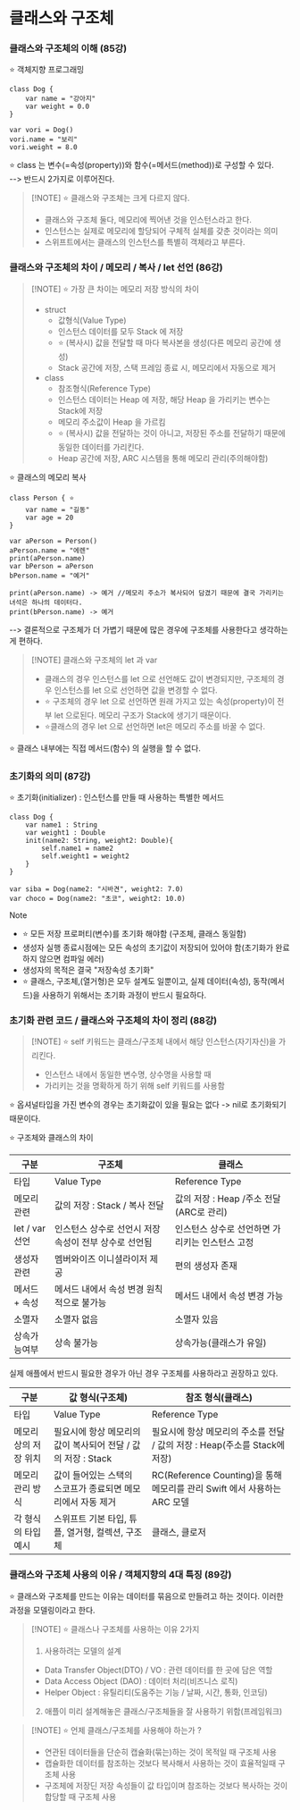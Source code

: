 # 클래스와 구조체

### 클래스와 구조체의 이해 (85강)

⭐️ 객체지향 프로그래밍

    class Dog {
        var name = "강아지"
        var weight = 0.0
    }

    var vori = Dog()
    vori.name = "보리"
    vori.weight = 8.0

⭐️ class 는 변수(=속성(property))와 함수(=메서드(method))로 구성할 수 있다.  
--> 반드시 2가지로 이루어진다. 

> [!NOTE] ⭐️ 클래스와 구조체는 크게 다르지 않다.  
> - 클래스와 구조체 둘다, 메모리에 찍어낸 것을 인스턴스라고 한다.
> - 인스턴스는 실제로 메모리에 할당되어 구체적 실체를 갖춘 것이라는 의미
> - 스위프트에서는 클래스의 인스턴스를 특별히 객체라고 부른다.

### 클래스와 구조체의 차이 / 메모리 / 복사 / let 선언 (86강)

> [!NOTE] ⭐️ 가장 큰 차이는 메모리 저장 방식의 차이 
> - struct
> 	- 값형식(Value Type)
> 	- 인스턴스 데이터를 모두 Stack 에 저장
> 	- ⭐️ (복사시) 값을 전달할 때 마다 복사본을 생성(다른 메모리 공간에 생성)
> 	- Stack 공간에 저장, 스택 프레임 종료 시, 메모리에서 자동으로 제거
> - class 
> 	- 참조형식(Reference Type)
> 	- 인스턴스 데이터는 Heap 에 저장, 해당 Heap 을 가리키는 변수는 Stack에 저장
> 	- 메모리 주소값이 Heap 을 가르킴
> 	- ⭐️ (복사시) 값을 전달하는 것이 아니고, 저장된 주소를 전달하기 때문에 동일한 데이터를 가리킨다.  
> 	- Heap 공간에 저장, ARC 시스템을 통해 메모리 관리(주의해야함)

⭐️ 클래스의 메모리 복사

    class Person { ⭐️
        var name = "길동"
        var age = 20
    }

    var aPerson = Person()
    aPerson.name = "에렌"
    print(aPerson.name)
    var bPerson = aPerson
    bPerson.name = "예거"

    print(aPerson.name) -> 예거 //메모리 주소가 복사되어 담겼기 때문에 결국 가리키는 녀석은 하나의 데이터다.
    print(bPerson.name) -> 예거

--> 결론적으로 구조체가 더 가볍기 때문에 많은 경우에 구조체를 사용한다고 생각하는게 편하다.  

> [!NOTE] 클래스와 구조체의 let 과 var
> - 클래스의 경우 인스턴스를 let 으로 선언해도 값이 변경되지만, 구조체의 경우 인스턴스를 let 으로 선언하면 값을 변경할 수 없다.
> - ⭐️ 구조체의 경우 let 으로 선언하면 원래 가지고 있는 속성(property)이 전부 let 으로된다. 메모리 구조가 Stack에 생기기 때문이다.
> - ⭐️클래스의 경우 let 으로 선언하면 let은 메모리 주소를 바꿀 수 없다.

⭐️ 클래스 내부에는 직접 메서드(함수) 의 실행을 할 수 없다.

### 초기화의 의미 (87강)

⭐️ 초기화(initializer) : 인스턴스를 만들 때 사용하는 특별한 메서드

    class Dog {
        var name1 : String
        var weight1 : Double
        init(name2: String, weight2: Double){
            self.name1 = name2
            self.weight1 = weight2
        }
    }

    var siba = Dog(name2: "시바견", weight2: 7.0)
    var choco = Dog(name2: "초코", weight2: 10.0)
> [!NOTE]
> - ⭐️ 모든 저장 프로퍼티(변수)를 초기화 해야함 (구조체, 클래스 동일함)
> - 생성자 실행 종료시점에는 모든 속성의 초기값이 저장되어 있어야 함(초기화가 완료하지 않으면 컴파일 에러)
> - 생성자의 목적은 결국 "저장속성 초기화"
> - ⭐️ 클래스, 구조체,(열거형)은 모두 설계도 일뿐이고, 실제 데이터(속성), 동작(메서드)을 사용하기 위해서는 초기화 과정이 반드시 필요하다.

### 초기화 관련 코드 / 클래스와 구조체의 차이 정리 (88강)
> [!NOTE] ⭐️ self 키워드는 클래스/구조체 내에서 해당 인스턴스(자기자신)을 가리킨다.
> - 인스턴스 내에서 동일한 변수명, 상수명을 사용할 때
> - 가리키는 것을 명확하게 하기 위해 self 키워드를 사용함

⭐️ 옵셔널타입을 가진 변수의 경우는 초기화값이 있을 필요는 없다 -> nil로 초기화되기 때문이다.

⭐️ 구조체와 클래스의 차이

| 구분 | 구조체 | 클래스 |
|-----|------|------|
| 타입 | Value Type | Reference Type |
| 메모리 관련 | 값의 저장 : Stack / 복사 전달 | 값의 저장 : Heap /주소 전달(ARC로 관리) |
| let / var 선언 | 인스턴스 상수로 선언시 저장 속성이 전부 상수로 선언됨 | 인스턴스 상수로 선언하면 가리키는 인스턴스 고정 | 
| 생성자 관련 | 멤버와이즈 이니셜라이저 제공 | 편의 생성자 존재 | 
| 메서드 + 속성 | 메서드 내에서 속성 변경 원칙적으로 불가능 | 메서드 내에서 속성 변경 가능 |
| 소멸자 | 소멸자 없음 | 소멸자 있음 |
| 상속가능여부 | 상속 불가능 | 상속가능(클래스가 유일) |
실제 애플에서 반드시 필요한 경우가 아닌 경우 구조체를 사용하라고 권장하고 있다.

| 구분 | 값 형식(구조체) | 참조 형식(클래스) |
|------|------|------|
| 타입 | Value Type | Reference Type |
| 메모리 상의 저장 위치 | 필요시에 항상 메모리의 값이 복사되어 전달 / 값의 저장 : Stack | 필요시에 항상 메모리의 주소를 전달 / 값의 저장 : Heap(주소를 Stack에 저장) |
| 메모리 관리 방식 | 값이 들어있는 스택의 스코프가 종료되면 메모리에서 자동 제거 | RC(Reference Counting)을 통해 메모리를 관리 Swift 에서 사용하는 ARC 모델 |
| 각 형식의 타입예시 | 스위프트 기본 타입, 튜플, 열거형, 컬렉션, 구조체 | 클래스, 클로저 |

### 클래스와 구조체 사용의 이유 / 객체지향의 4대 특징 (89강)

⭐️ 클래스와 구조체를 만드는 이유는 데이터를 묶음으로 만들려고 하는 것이다. 이러한 과정을 모델링이라고 한다.

> [!NOTE] ⭐️ 클래스나 구조체를 사용하는 이유 2가지
> 1. 사용하려는 모델의 설계 
> 	- Data Transfer Object(DTO) / VO : 관련 데이터를 한 곳에 담은 역할
> 	- Data Access Object (DAO) : 데이터 처리(비즈니스 로직)
> 	- Helper Object : 유틸리티(도움주는 기능 / 날짜, 시간, 통화, 인코딩)
> 2. 애플이 미리 설계해놓은 클래스/구조체들을 잘 사용하기 위함(프레임워크)

> [!NOTE] ⭐️ 언제 클래스/구조체를 사용해야 하는가 ?
> - 연관된 데이터들을 단순히 캡슐화(묶는)하는 것이 목적일 때 구조체 사용
> - 캡슐화한 데이터를 참조하는 것보다 복사해서 사용하는 것이 효율적일때 구조체 사용
> - 구조체에 저장딘 저장 속성들이 값 타입이며 참조하는 것보다 복사하는 것이 합당할 때 구조체 사용